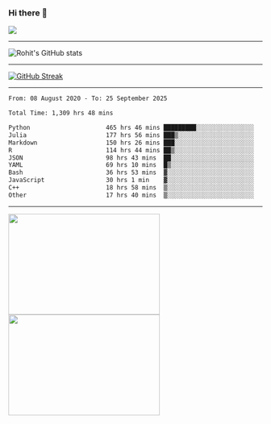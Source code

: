 ### Hi there 👋

 ![](https://komarev.com/ghpvc/?username=RohitRathore1&color=blueviolet)

<hr/>

![Rohit's GitHub stats](https://github-readme-stats.vercel.app/api?username=RohitRathore1&show_icons=true&theme=transparent)

<hr/>

[![GitHub Streak](http://github-readme-streak-stats.herokuapp.com?user=RohitRathore1&theme=dark&mode=weekly)](https://git.io/streak-stats)

<hr/>

<!--START_SECTION:waka-->

```txt
From: 08 August 2020 - To: 25 September 2025

Total Time: 1,309 hrs 48 mins

Python                     465 hrs 46 mins █████████░░░░░░░░░░░░░░░░   35.56 %
Julia                      177 hrs 56 mins ███▒░░░░░░░░░░░░░░░░░░░░░   13.59 %
Markdown                   150 hrs 26 mins ███░░░░░░░░░░░░░░░░░░░░░░   11.49 %
R                          114 hrs 44 mins ██▒░░░░░░░░░░░░░░░░░░░░░░   08.76 %
JSON                       98 hrs 43 mins  ██░░░░░░░░░░░░░░░░░░░░░░░   07.54 %
YAML                       69 hrs 10 mins  █▒░░░░░░░░░░░░░░░░░░░░░░░   05.28 %
Bash                       36 hrs 53 mins  ▓░░░░░░░░░░░░░░░░░░░░░░░░   02.82 %
JavaScript                 30 hrs 1 min    ▓░░░░░░░░░░░░░░░░░░░░░░░░   02.29 %
C++                        18 hrs 58 mins  ▒░░░░░░░░░░░░░░░░░░░░░░░░   01.45 %
Other                      17 hrs 40 mins  ▒░░░░░░░░░░░░░░░░░░░░░░░░   01.35 %
```

<!--END_SECTION:waka-->

<hr/>

<p>
  <img src="https://wakatime.com/share/@TeAmp0is0N/3935ee43-08a3-493e-8b95-60c1f9204b15.svg" width="300" height="200">
  <img src="https://wakatime.com/share/@TeAmp0is0N/8717aacc-7340-44e0-abb1-987dc9823fcd.svg" width="300" height="200">
</p>




